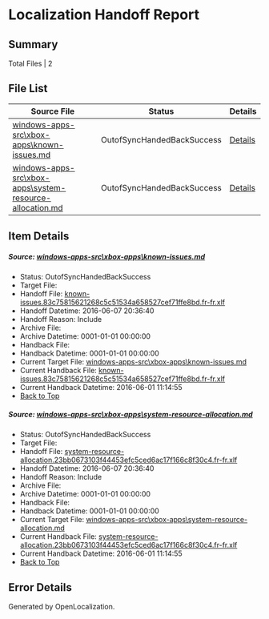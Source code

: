 # <a name='report-top'></a> Localization Handoff Report

## Summary
 Total Files | 2

## File List
 Source File | Status | Details 
 ----------- | ------ | ------- 
 [windows-apps-src\xbox-apps\known-issues.md](https://github.com/Microsoft/windows-apps/blob/6a34b0f657fc787eaa3be691b69a591cfdb2a669/windows-apps-src/xbox-apps/known-issues.md) | OutofSyncHandedBackSuccess | [Details](#742bd1bfa9e4fe50b37beeb02e1f29a2b02eb0d73873)
 [windows-apps-src\xbox-apps\system-resource-allocation.md](https://github.com/Microsoft/windows-apps/blob/6a34b0f657fc787eaa3be691b69a591cfdb2a669/windows-apps-src/xbox-apps/system-resource-allocation.md) | OutofSyncHandedBackSuccess | [Details](#79c47bbcf33b1493a8a961b800932ce6be0214533878)

## Item Details
##### <a name='742bd1bfa9e4fe50b37beeb02e1f29a2b02eb0d73873'></a> Source: [windows-apps-src\xbox-apps\known-issues.md](https://github.com/Microsoft/windows-apps/blob/6a34b0f657fc787eaa3be691b69a591cfdb2a669/windows-apps-src/xbox-apps/known-issues.md)
* Status: OutofSyncHandedBackSuccess
* Target File: 
* Handoff File: [known-issues.83c75815621268c5c51534a658527cef71ffe8bd.fr-fr.xlf](https://github.com/Microsoft/WDG.handoff/blob/7bdca070c9d5eaccdf2b742d3816a0d73bfd7fca/ol-handoff/Microsoft/windows-apps.fr-fr/master/known-issues.83c75815621268c5c51534a658527cef71ffe8bd.fr-fr.xlf)
* Handoff Datetime: 2016-06-07 20:36:40
* Handoff Reason: Include
* Archive File: 
* Archive Datetime: 0001-01-01 00:00:00
* Handback File: 
* Handback Datetime: 0001-01-01 00:00:00
* Current Target File: [windows-apps-src\xbox-apps\known-issues.md](https://github.com/Microsoft/windows-apps.fr-fr/blob/4fd034ee0818d4ba89d02b1962907785cf482d02/windows-apps-src/xbox-apps/known-issues.md)
* Current Handback File: [known-issues.83c75815621268c5c51534a658527cef71ffe8bd.fr-fr.xlf](https://github.com/Microsoft/WDG.handback/blob/3cd0211fda67d616b1db017fe2ea03a8b1a819f8/ol-handback/Microsoft/windows-apps.fr-fr/master/known-issues.83c75815621268c5c51534a658527cef71ffe8bd.fr-fr.xlf)
* Current Handback Datetime: 2016-06-01 11:14:55
* [Back to Top](#report-top)

##### <a name='79c47bbcf33b1493a8a961b800932ce6be0214533878'></a> Source: [windows-apps-src\xbox-apps\system-resource-allocation.md](https://github.com/Microsoft/windows-apps/blob/6a34b0f657fc787eaa3be691b69a591cfdb2a669/windows-apps-src/xbox-apps/system-resource-allocation.md)
* Status: OutofSyncHandedBackSuccess
* Target File: 
* Handoff File: [system-resource-allocation.23bb0673103f44453efc5ced6ac17f166c8f30c4.fr-fr.xlf](https://github.com/Microsoft/WDG.handoff/blob/7bdca070c9d5eaccdf2b742d3816a0d73bfd7fca/ol-handoff/Microsoft/windows-apps.fr-fr/master/system-resource-allocation.23bb0673103f44453efc5ced6ac17f166c8f30c4.fr-fr.xlf)
* Handoff Datetime: 2016-06-07 20:36:40
* Handoff Reason: Include
* Archive File: 
* Archive Datetime: 0001-01-01 00:00:00
* Handback File: 
* Handback Datetime: 0001-01-01 00:00:00
* Current Target File: [windows-apps-src\xbox-apps\system-resource-allocation.md](https://github.com/Microsoft/windows-apps.fr-fr/blob/4fd034ee0818d4ba89d02b1962907785cf482d02/windows-apps-src/xbox-apps/system-resource-allocation.md)
* Current Handback File: [system-resource-allocation.23bb0673103f44453efc5ced6ac17f166c8f30c4.fr-fr.xlf](https://github.com/Microsoft/WDG.handback/blob/3cd0211fda67d616b1db017fe2ea03a8b1a819f8/ol-handback/Microsoft/windows-apps.fr-fr/master/system-resource-allocation.23bb0673103f44453efc5ced6ac17f166c8f30c4.fr-fr.xlf)
* Current Handback Datetime: 2016-06-01 11:14:55
* [Back to Top](#report-top)


## Error Details

Generated by OpenLocalization.
